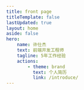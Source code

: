 ```yaml
---
title: front page 
titleTemplate: false
lastUpdated: true
layout: home
aside: false
hero:
    name: 许仕杰
    text: 前端开发工程师
    tagline: 5年工作经验
    actions:
        - theme: brand
          text: 个人简历
          link: /introduce/
---
```



<script setup>
import ListProjects from './.vitepress/components/ListProjects.vue'
</script>

<ListProjects/>


